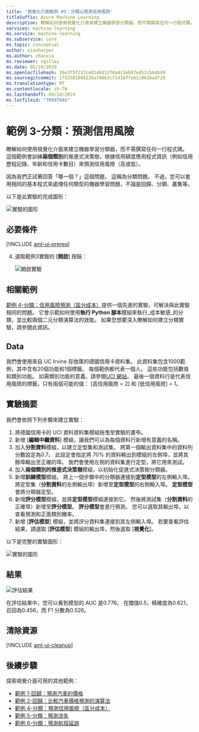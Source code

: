 ```yaml
---
title: '視覺化介面範例 #3：分類以預測信用風險'
titleSuffix: Azure Machine Learning
description: 瞭解如何使用視覺化介面來建立機器學習分類器，而不需撰寫任何一行程式碼。
services: machine-learning
ms.service: machine-learning
ms.subservice: core
ms.topic: conceptual
author: xiaoharper
ms.author: zhanxia
ms.reviewer: sgilley
ms.date: 05/10/2019
ms.openlocfilehash: 26e3f5f237cdd148d12f0a413eb97ed52cb84b49
ms.sourcegitcommit: 1752581945226a748b3c7141bffeb1c0616ad720
ms.translationtype: MT
ms.contentlocale: zh-TW
ms.lasthandoff: 09/14/2019
ms.locfileid: "70997046"
---
```

# <a name="sample-3---classification-predict-credit-risk"></a>範例 3-分類：預測信用風險

瞭解如何使用視覺化介面來建立機器學習分類器，而不需撰寫任何一行程式碼。 這個範例會訓練**兩個類別**的推進式決策樹，根據信用額度應用程式資訊（例如信用歷程記錄、年齡和信用卡數目）來預測信用風險（高或低）。

因為我們正試著回答「哪一個？」這個問題， 這稱為分類問題。 不過，您可以套用相同的基本程式來處理任何類型的機器學習問題，不論是回歸、分類、叢集等。

以下是此實驗的完成圖形：

![實驗的圖形](media/ui-sample-classification-predict-credit-risk-basic/overall-graph.png)

## <a name="prerequisites"></a>必要條件

[!INCLUDE [aml-ui-prereq](../../../includes/aml-ui-prereq.md)]

4. 選取範例3實驗的 [**開啟**] 按鈕：

    ![開啟實驗](media/ui-sample-classification-predict-credit-risk-basic/open-sample3.png)

## <a name="related-sample"></a>相關範例

[範例 4-分類：信用風險預測（區分成本）](ui-sample-classification-predict-credit-risk-cost-sensitive.md)提供一個先進的實驗，可解決與此實驗相同的問題。 它會示範如何使用**執行 Python 腳本**模組來執行_成本敏感_的分類，並比較兩個二元分類演算法的效能。 如果您想要深入瞭解如何建立分類實驗，請參閱此資訊。

## <a name="data"></a>Data

我們會使用來自 UC Irvine 存放庫的德國信用卡資料集。
此資料集包含1000範例，其中含有20個功能和1個標籤。 每個範例都代表一個人。 這些功能包括數值和類別功能。 如需類別功能的意義，請參閱[UCI 網站](https://archive.ics.uci.edu/ml/datasets/Statlog+%28German+Credit+Data%29)。 最後一個資料行是代表信用風險的標籤，只有兩個可能的值： [高信用風險 = 2] 和 [低信用風險] = 1。

## <a name="experiment-summary"></a>實驗摘要

我們會依照下列步驟來建立實驗：

1. 將德國信用卡的 UCI 資料資料集模組拖曳至實驗的畫布。
1. 新增 [**編輯中繼資料**] 模組，讓我們可以為每個資料行新增有意義的名稱。
1. 加入**分割資料**模組，以建立定型集和測試集。 將第一個輸出資料集中的資料列分數設定為0.7。 此設定會指定將 70% 的資料輸出到模組的左側埠，並將其餘埠輸出至正確的埠。 我們會使用左側的資料集進行定型，將它用來測試。
1. 加入**兩個類別的推進式決策樹**模組，以初始化促進式決策樹分類器。
1. 新增**訓練模型**模組。 將上一個步驟中的分類器連接到**定型模型**的左側輸入埠。 將定型集（**分割資料**的左側輸出埠）新增至**定型模型**的右側輸入埠。 **定型模型**會將分類器定型。
1. 新增**評分模型**模組，並將**定型模型**模組連接到它。 然後將測試集（**分割資料**的正確埠）新增至**評分模型**。 **評分模型**會進行預測。 您可以選取其輸出埠，以查看預測和正面類別機率。
1. 新增 [**評估模型**] 模組，並將評分資料集連接到其左側輸入埠。 若要查看評估結果，請選取 [**評估模型**] 模組的輸出埠，然後選取 [**視覺化**]。

以下是完整的實驗圖形：

![實驗的圖形](media/ui-sample-classification-predict-credit-risk-basic/overall-graph.png)

## <a name="results"></a>結果

![評估結果](media/ui-sample-classification-predict-credit-risk-basic/evaluate-result.png)

在評估結果中，您可以看到模型的 AUC 是0.776。 在閾值0.5，精確度為0.621，召回為0.456，而 F1 分數為0.526。

## <a name="clean-up-resources"></a>清除資源

[!INCLUDE [aml-ui-cleanup](../../../includes/aml-ui-cleanup.md)]

## <a name="next-steps"></a>後續步驟

探索視覺介面可用的其他範例：

- [範例 1-回歸：預測汽車的價格](ui-sample-regression-predict-automobile-price-basic.md)
- [範例 2-回歸：比較汽車價格預測的演算法](ui-sample-regression-predict-automobile-price-compare-algorithms.md)
- [範例 4-分類：預測信用風險（區分成本）](ui-sample-classification-predict-credit-risk-cost-sensitive.md)
- [範例 5-分類：預測流失](ui-sample-classification-predict-churn.md)
- [範例 6-分類：預測航班延誤](ui-sample-classification-predict-flight-delay.md)
